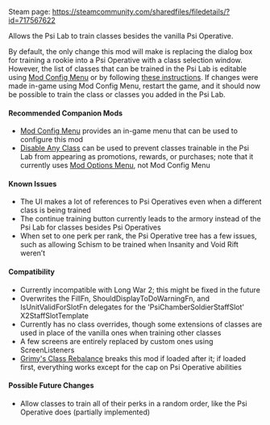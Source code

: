 Steam page: https://steamcommunity.com/sharedfiles/filedetails/?id=717567622

Allows the Psi Lab to train classes besides the vanilla Psi Operative.

By default, the only change this mod will make is replacing the dialog box for training a rookie into a Psi Operative with a class selection window. However, the list of classes that can be trained in the Psi Lab is editable using [Mod Config Menu](http://steamcommunity.com/sharedfiles/filedetails/?id=667104300) or by following [these instructions](http://steamcommunity.com/workshop/filedetails/discussion/717567622/358416640402200718/). If changes were made in-game using Mod Config Menu, restart the game, and it should now be possible to train the class or classes you added in the Psi Lab.

#### Recommended Companion Mods
* [Mod Config Menu](http://steamcommunity.com/sharedfiles/filedetails/?id=667104300) provides an in-game menu that can be used to configure this mod
* [Disable Any Class](http://steamcommunity.com/sharedfiles/filedetails/?id=656267587) can be used to prevent classes trainable in the Psi Lab from appearing as promotions, rewards, or purchases; note that it currently uses [Mod Options Menu](http://steamcommunity.com/sharedfiles/filedetails/?id=652998069]), not Mod Config Menu

#### Known Issues
* The UI makes a lot of references to Psi Operatives even when a different class is being trained
* The continue training button currently leads to the armory instead of the Psi Lab for classes besides Psi Operatives
* When set to one perk per rank, the Psi Operative tree has a few issues, such as allowing Schism to be trained when Insanity and Void Rift weren’t

#### Compatibility
* Currently incompatible with Long War 2; this might be fixed in the future
* Overwrites the FillFn, ShouldDisplayToDoWarningFn, and IsUnitValidForSlotFn delegates for the 'PsiChamberSoldierStaffSlot' X2StaffSlotTemplate
* Currently has no class overrides, though some extensions of classes are used in place of the vanilla ones when training other classes
* A few screens are entirely replaced by custom ones using ScreenListeners
* [Grimy's Class Rebalance](http://steamcommunity.com/sharedfiles/filedetails/?id=693319658) breaks this mod if loaded after it; if loaded first, everything works except for the cap on Psi Operative abilities

#### Possible Future Changes
* Allow classes to train all of their perks in a random order, like the Psi Operative does (partially implemented)